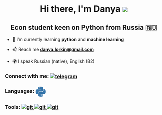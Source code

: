 <h1 align="center">Hi there, I'm Danya
<img src="https://github.com/blackcater/blackcater/raw/main/images/Hi.gif" height="32"/></h1>
<h2 align="center">Econ student keen on Python from Russia 🇷🇺</h2>

- 🌱 I’m currently learning **python** and **machine learning**

- 📫 Reach me **danya.lorkin@gmail.com**

<!-- - 📄 See my CV 
 -->
- 🌍 I speak Russian (native), English (B2)

<h3 align="left">Connect with me:
<a href="https://t.me/lanyadorkin" target="blank"><img align="center" src="https://raw.githubusercontent.com/daniilshat/daniilshat/2d7eafe5250314b3d422c86b35de062e0f1f5178/icons/Telegram.svg" alt="telegram" height="32" width="32" /></a></h3>

<h3 align="left">Languages:
<a href="https://www.python.org" target="_blank" rel="noreferrer"> <img align="center" src="icons/python.svg" alt="python" width="32" height="32"/> 
</a></h3>

<h3 align="left">Tools:
<a href="https://jupyter.org/" target="_blank" rel="noreferrer"> <img src="https://raw.githubusercontent.com/daniilshat/daniilshat/2583381c09497c680369e95dce7e029d93484d94/icons/Jupyter.svg" alt="git" width="32" height="32"/> </a> 
<a href="https://git-scm.com/" target="_blank" rel="noreferrer"> <img src="https://raw.githubusercontent.com/daniilshat/daniilshat/2d7eafe5250314b3d422c86b35de062e0f1f5178/icons/git.svg" alt="git" width="32" height="32"/> </a> 
<a href="https://code.visualstudio.com/" target="_blank" rel="noreferrer"> <img src="https://raw.githubusercontent.com/daniilshat/daniilshat/2583381c09497c680369e95dce7e029d93484d94/icons/VS-code.svg" alt="git" width="32" height="32"/> </a> 

</h3>
